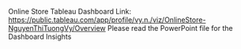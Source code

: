 Online Store Tableau Dashboard Link: https://public.tableau.com/app/profile/vy.n./viz/OnlineStore-NguyenThiTuongVy/Overview
Please read the PowerPoint file for the Dashboard Insights

